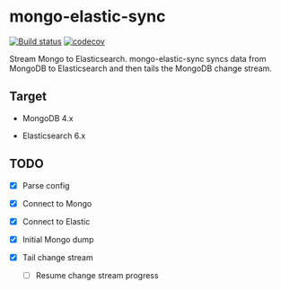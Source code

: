# mongo-elastic-sync

[![Build status](https://github.com/chidiwilliams/mongo-elastic-sync/workflows/Build/badge.svg)](https://github.com/chidiwilliams/mongo-elastic-sync/actions?query=workflow%3ABuild) [![codecov](https://codecov.io/gh/chidiwilliams/mongo-elastic-sync/branch/master/graph/badge.svg)](https://codecov.io/gh/chidiwilliams/mongo-elastic-sync)

Stream Mongo to Elasticsearch. mongo-elastic-sync syncs data from MongoDB to Elasticsearch and then tails the MongoDB change stream.

## Target

- MongoDB 4.x

- Elasticsearch 6.x

## TODO

- [x] Parse config

- [x] Connect to Mongo

- [x] Connect to Elastic

- [x] Initial Mongo dump

- [x] Tail change stream

  - [ ] Resume change stream progress